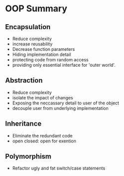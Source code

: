 # OOP Summary

## Encapsulation
* Reduce complexity
* increase reusability
* Decrease function parameters
* Hiding implementation detail
* protecting code from random access
* providing only essential interface for 'outer world'.

## Abstraction
* Reduce complexity
* isolate the impact of changes
* Exposing the neccassary detail to user of the object
* decouple user from underlying implementation

## Inheritance
* Eliminate the redundant code
* open closed: open for exention

## Polymorphism
* Refactor ugly and fat switch/case statements